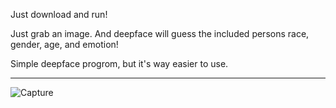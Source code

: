 Just download and run!

Just grab an image. And deepface will guess the included persons race, gender, age, and emotion!

Simple deepface progrom, but it's way easier to use.

---

![Capture](https://github.com/Londopy/User-Input-DeepFace/assets/109172537/d339022b-9f6d-4be8-a4b5-ab5fad8e528e)
